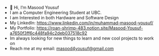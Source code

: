 - 👋 Hi, I’m Masood Yousuf
- I am a Computer Engineering Student at UBC. 
- I am Interested in both Hardware and Software Design
- My LinkedIn: https://www.linkedin.com/in/muhammad-masood-yousuf/
- My Portfolio: https://roan-shrimp-483.notion.site/Masood-Yousuf-a7650f3ff6c448fa94c2deb037518c92
- Im always looking for new things to learn and new cool projects to work on
- Reach me at my email: masood4yousuf@gmail.com


<!---
masood4y/masood4y is a ✨ special ✨ repository because its `README.md` (this file) appears on your GitHub profile.
You can click the Preview link to take a look at your changes.
--->
